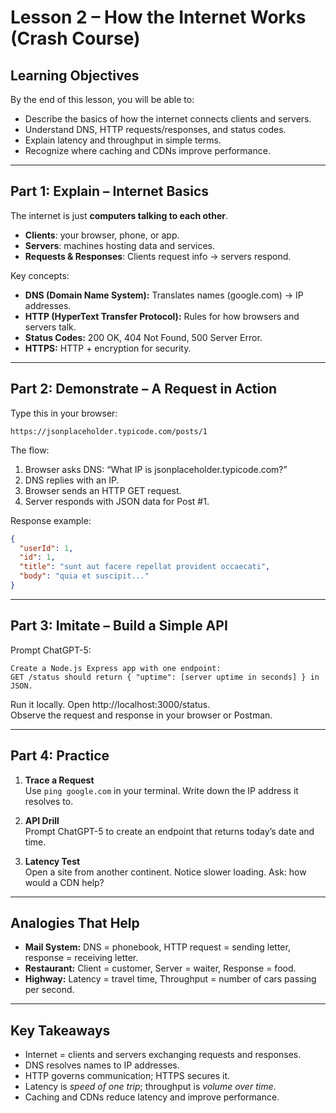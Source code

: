 # Lesson 2 – How the Internet Works (Crash Course)

## Learning Objectives
By the end of this lesson, you will be able to:
- Describe the basics of how the internet connects clients and servers.  
- Understand DNS, HTTP requests/responses, and status codes.  
- Explain latency and throughput in simple terms.  
- Recognize where caching and CDNs improve performance.  

---

## Part 1: Explain – Internet Basics

The internet is just **computers talking to each other**.  
- **Clients**: your browser, phone, or app.  
- **Servers**: machines hosting data and services.  
- **Requests & Responses**: Clients request info → servers respond.  

Key concepts:  
- **DNS (Domain Name System):** Translates names (google.com) → IP addresses.  
- **HTTP (HyperText Transfer Protocol):** Rules for how browsers and servers talk.  
- **Status Codes:** 200 OK, 404 Not Found, 500 Server Error.  
- **HTTPS:** HTTP + encryption for security.  

---

## Part 2: Demonstrate – A Request in Action

Type this in your browser:  
```
https://jsonplaceholder.typicode.com/posts/1
```

The flow:  
1. Browser asks DNS: “What IP is jsonplaceholder.typicode.com?”  
2. DNS replies with an IP.  
3. Browser sends an HTTP GET request.  
4. Server responds with JSON data for Post #1.  

Response example:  
```json
{
  "userId": 1,
  "id": 1,
  "title": "sunt aut facere repellat provident occaecati",
  "body": "quia et suscipit..."
}
```

---

## Part 3: Imitate – Build a Simple API

Prompt ChatGPT-5:  
```
Create a Node.js Express app with one endpoint:  
GET /status should return { "uptime": [server uptime in seconds] } in JSON.  
```

Run it locally. Open http://localhost:3000/status.  
Observe the request and response in your browser or Postman.

---

## Part 4: Practice

1. **Trace a Request**  
   Use `ping google.com` in your terminal. Write down the IP address it resolves to.  

2. **API Drill**  
   Prompt ChatGPT-5 to create an endpoint that returns today’s date and time.  

3. **Latency Test**  
   Open a site from another continent. Notice slower loading. Ask: how would a CDN help?  

---

## Analogies That Help

- **Mail System:** DNS = phonebook, HTTP request = sending letter, response = receiving letter.  
- **Restaurant:** Client = customer, Server = waiter, Response = food.  
- **Highway:** Latency = travel time, Throughput = number of cars passing per second.  

---

## Key Takeaways

- Internet = clients and servers exchanging requests and responses.  
- DNS resolves names to IP addresses.  
- HTTP governs communication; HTTPS secures it.  
- Latency is *speed of one trip*; throughput is *volume over time*.  
- Caching and CDNs reduce latency and improve performance.
